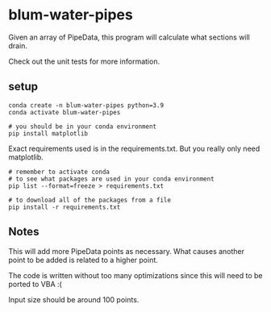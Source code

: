 # blum-water-pipes

Given an array of PipeData, this program will calculate what sections will drain.

Check out the unit tests for more information.

## setup

```
conda create -n blum-water-pipes python=3.9
conda activate blum-water-pipes

# you should be in your conda environment
pip install matplotlib
```

Exact requirements used is in the requirements.txt. But you
really only need matplotlib.

```
# remember to activate conda
# to see what packages are used in your conda environment
pip list --format=freeze > requirements.txt

# to download all of the packages from a file
pip install -r requirements.txt
```

## Notes

This will add more PipeData points as necessary. What causes another point to be added is related to a higher point.

The code is written without too many optimizations since this will need to be ported to VBA
:(

Input size should be around 100 points.
